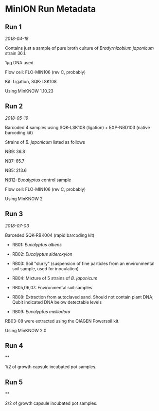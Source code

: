 # MinION Run Metadata

## Run 1

*2018-04-18*

Contains just a sample of pure broth culture of *Bradyrhizobium japonicum* strain 36.1.

1µg DNA used.

Flow cell: FLO-MIN106 (rev C, probably)

Kit: Ligation, SQK-LSK108

Using MinKNOW 1.10.23

## Run 2

*2018-05-19*

Barcoded 4 samples using SQK-LSK108 (ligation) + EXP-NBD103 (native barcoding kit)

Strains of *B. japonicum* listed as follows

NB9: 36.8

NB7: 65.7

NB5: 213.6

NB12: *Eucalyptus* control sample

Flow cell: FLO-MIN106 (rev C, probably)

Using MinKNOW 2

## Run 3

*2018-07-03*

Barceded SQK-RBK004 (rapid barcoding kit)

- RB01: *Eucalyptus albens*

- RB02: *Eucalyptus sideroxylon*

- RB03: Soil "slurry" (suspension of fine particles from an environmental soil sample, used for inoculation)

- RB04: Mixture of 5 strains of *B. japonicum*

- RB05,06,07: Environmental soil samples

- RB08: Extraction from autoclaved sand. Should not contain plant DNA; Qubit indicated DNA below detectable levels

- RB09: *Eucalyptus melliodora*

RB03-08 were extracted using the QIAGEN Powersoil kit.

Using MinKNOW 2.0

## Run 4

**

1/2 of growth capsule incubated pot samples.

## Run 5

**

2/2 of growth capsule incubated pot samples.

